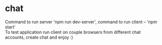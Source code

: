# chat
Command to run server 'npm run dev-server', command to run client – 'npm start' <br/>
To test application run client on couple browsers from different chat accounts, create chat and enjoy :)
